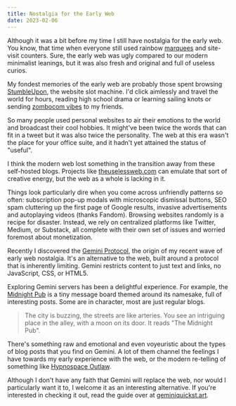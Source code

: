 ```yaml
---
title: Nostalgia for the Early Web
date: 2023-02-06
---
```


Although it was a bit before my time I still have nostalgia for the early web. You know, that time when everyone still used rainbow [marquees](https://developer.mozilla.org/en-US/docs/Web/HTML/Element/marquee#examples) and site-visit counters. Sure, the early web was ugly compared to our modern minimalist leanings, but it was also fresh and original and full of useless curios.

My fondest memories of the early web are probably those spent browsing [StumbleUpon](https://en.wikipedia.org/wiki/StumbleUpon), the website slot machine. I'd click aimlessly and travel the world for hours, reading high school drama or learning sailing knots or sending [zombocom vibes](https://zombo.com/) to my friends.

So many people used personal websites to air their emotions to the world and broadcast their cool hobbies. It might've been twice the words that can fit in a tweet but it was also twice the personality. The web at this era wasn't the place for your office suite, and it hadn't yet attained the status of "useful".

I think the modern web lost something in the transition away from these self-hosted blogs. Projects like [theuselessweb.com](https://theuselessweb.com/) can emulate that sort of creative energy, but the web as a whole is lacking in it.

Things look particularly dire when you come across unfriendly patterns so often: subscription pop-up modals with microscopic dismissal buttons, SEO spam cluttering up the first page of Google results, invasive advertisements and autoplaying videos (thanks Fandom). Browsing websites randomly is a recipe for disaster. Instead, we rely on centralized platforms like Twitter, Medium, or Substack, all complete with their own set of issues and worried foremost about monetization.

Recently I discovered the [Gemini Protocol](https://gemini.circumlunar.space/), the origin of my recent wave of early web nostalgia. It's an alternative to the web, built around a protocol that is inherently limiting. Gemini restricts content to just text and links, no JavaScript, CSS, or HTML5.

Exploring Gemini servers has been a delightful experience. For example, the [Midnight Pub](https://midnight.pub/) is a tiny message board themed around its namesake, full of interesting posts. Some are in character, most are just regular blogs.

> The city is buzzing, the streets are like arteries. You see an intriguing place in the alley, with a moon on its door. It reads "The Midnight Pub".

There's something raw and emotional and even voyeuristic about the types of blog posts that you find on Gemini. A lot of them channel the feelings I have towards my early experience with the web, or the modern re-telling of something like [Hypnospace Outlaw](https://www.hypnospace.net/).

Although I don't have any faith that Gemini will replace the web, nor would I particularly want it to, I welcome it as an interesting alternative. If you're interested in checking it out, read the guide over at [geminiquickst.art](http://geminiquickst.art/).

